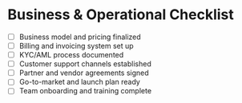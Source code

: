 # Business & Operational Checklist

- [ ] Business model and pricing finalized
- [ ] Billing and invoicing system set up
- [ ] KYC/AML process documented
- [ ] Customer support channels established
- [ ] Partner and vendor agreements signed
- [ ] Go-to-market and launch plan ready
- [ ] Team onboarding and training complete
